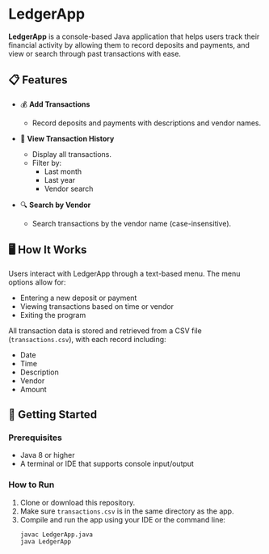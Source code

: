 # LedgerApp

**LedgerApp** is a console-based Java application that helps users track their financial activity by allowing them to record deposits and payments, and view or search through past transactions with ease.

## 📋 Features

- 💰 **Add Transactions**
    - Record deposits and payments with descriptions and vendor names.

- 📂 **View Transaction History**
    - Display all transactions.
    - Filter by:
        - Last month
        - Last year
        - Vendor search

- 🔍 **Search by Vendor**
    - Search transactions by the vendor name (case-insensitive).

## 🖥️ How It Works

Users interact with LedgerApp through a text-based menu. The menu options allow for:
- Entering a new deposit or payment
- Viewing transactions based on time or vendor
- Exiting the program

All transaction data is stored and retrieved from a CSV file (`transactions.csv`), with each record including:
- Date
- Time
- Description
- Vendor
- Amount

## 🚀 Getting Started

### Prerequisites
- Java 8 or higher
- A terminal or IDE that supports console input/output

### How to Run
1. Clone or download this repository.
2. Make sure `transactions.csv` is in the same directory as the app.
3. Compile and run the app using your IDE or the command line:
   ```bash
   javac LedgerApp.java
   java LedgerApp
